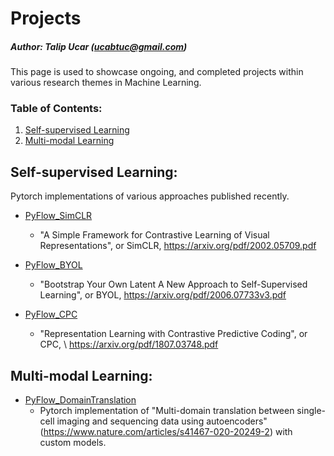 # Projects
##### Author: Talip Ucar (ucabtuc@gmail.com)

This page is used to showcase ongoing, and completed projects within various research themes in Machine Learning.


### Table of Contents:

1. [Self-supervised Learning](#self-supervised-learning)
2. [Multi-modal Learning](#multi-modal-learning)



## Self-supervised Learning: 
Pytorch implementations of various approaches published recently.

- [PyFlow_SimCLR](https://github.com/talipucar/PyFlow_SimCLR) 
  * "A Simple Framework for Contrastive Learning of Visual Representations", or SimCLR, https://arxiv.org/pdf/2002.05709.pdf

- [PyFlow_BYOL](https://github.com/talipucar/PyFlow_BYOL) 
  * "Bootstrap Your Own Latent A New Approach to Self-Supervised Learning", or BYOL, https://arxiv.org/pdf/2006.07733v3.pdf

- [PyFlow_CPC](https://github.com/talipucar/PyFlow_CPC) 
  * "Representation Learning with Contrastive Predictive Coding", or CPC, \\ https://arxiv.org/pdf/1807.03748.pdf


## Multi-modal Learning: 
- [PyFlow_DomainTranslation](https://github.com/talipucar/PyFlow_DomainTranslation) 
  * Pytorch implementation of "Multi-domain translation between single-cell imaging and sequencing data using autoencoders" (https://www.nature.com/articles/s41467-020-20249-2) with custom models.
